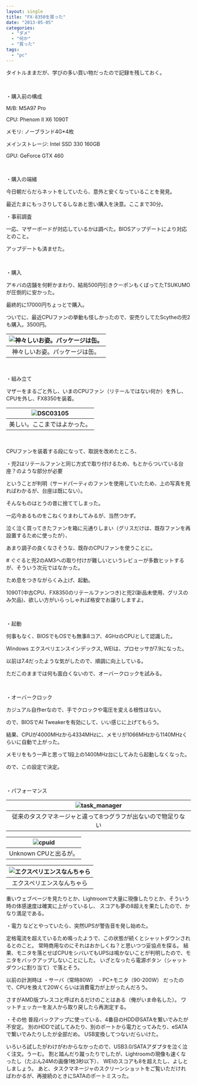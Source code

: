 ```yaml
---
layout: single
title: "FX-8350を買った"
date: "2013-05-05"
categories: 
  - "ダメ"
  - "何か"
  - "買った"
tags: 
  - "pc"
---
```


タイトルままだが、学びの多い買い物だったので記録を残しておく。

 

・購入前の構成

M/B: M5A97 Pro

CPU: Phenom II X6 1090T

メモリ: ノーブランド4G\*4枚

メインストレージ: Intel SSD 330 160GB

GPU: GeForce GTX 460

 

・購入の端緒

今日朝だらだらネットをしていたら、意外と安くなっていることを発見。

最近たまにもっさりしてるしなあと思い購入を決意。ここまで30分。

・事前調査

一応、マザーボードが対応しているかは調べた。BIOSアップデートにより対応とのこと。

アップデートも済ませた。

 

・購入

アキバの店舗を何軒かまわり、結局500円引きクーポンもくばってたTSUKUMOが圧倒的に安かった。

最終的に17000円ちょっとで購入。

ついでに、最近CPUファンの挙動も怪しかったので、安売りしてたScytheの兜2も購入。3500円。

| ![神々しいお姿。パッケージは缶。](https://blog.naotaco.com/assets/images/posts/2013/05/DSC03104-400x265.jpg) |
|:--:|
|  神々しいお姿。パッケージは缶。 |

 

・組み立て

マザーをまるごと外し、いまのCPUファン（リテールではない何か）を外し、CPUを外し、FX8350を装着。

| ![DSC03105](https://blog.naotaco.com/assets/images/posts/2013/05/DSC03105-400x265.jpg "FX 8350 on the mother board") |
|:--:|
|  美しい。ここまではよかった。 |

 

CPUファンを装着する段になって、取説を改めたところ、

・兜2はリテールファンと同じ方式で取り付けるため、もとからついている台座？のような部分が必要

ということが判明（サードパーティのファンを使用していたため、上の写真を見ればわかるが、台座は既にない）。

そんなものはとうの昔に捨ててしまった。

一応今あるものをこねくりまわしてみるが、当然つかず。

泣く泣く買ってきたファンを箱に元通りしまい（グリスだけは、既存ファンを再設置するために使ったが）、

あまり調子の良くなさそうな、既存のCPUファンを使うことに。

\# ぐぐると兜2のAM3への取り付けが難しいというレビューが多数ヒットするが、そういう次元ではなかった。

ため息をつきながらくみ上げ、起動。

1090T(中古CPU、FX8350のリテールファンつき)と兜2(新品未使用、グリスのみ欠品)、欲しい方がいらっしゃれば格安でお譲りしますよ。

 

・起動

何事もなく、BIOSでもOSでも無事8コア、4GHzのCPUとして認識した。

Windows エクスペリエンスインデックス, WEIは、プロセッサが7.9になった。

以前は7.4だったような気がしたので、順調に向上している。

ただこのままでは何も面白くないので、オーバークロックを試みる。

 

・オーバークロック

カジュアル自作erなので、手でクロックや電圧を変える根性はない。

ので、BIOSでAI Tweakerを有効にして、いい感じに上げてもらう。

結果、CPUが4000MHzから4334MHzに、メモリが1066MHzから1140MHzくらいに自動で上がった。

メモリをもう一声と思って1段上の1400MHz台にしてみたら起動しなくなった。

ので、この設定で決定。

 

・パフォーマンス

| ![task_manager](https://blog.naotaco.com/assets/images/posts/2013/05/task_manager-400x297.png) |
|:--:|
|  従来のタスクマネージャと違って8つグラフが出ないので物足りない |

| ![cpuid](https://blog.naotaco.com/assets/images/posts/2013/05/cpuid-352x300.png) |
|:--:|
|  Unknown CPUと出るが。 |

| ![エクスペリエンスなんちゃら](https://blog.naotaco.com/assets/images/posts/2013/05/fx8350_4.3GHz-400x105.png) |
|:--:|
|  エクスペリエンスなんちゃら |

重いウェブページを見たりとか、Lightroomで大量に現像したりとか、そういう時の体感速度は確実に上がっているし、 スコアも夢の8超えを果たしたので、かなり満足である。

・電力 などとやっていたら、突然UPSが警告音を発し始めた。

定格電流を超えているため鳴ったようで、この状態が続くとシャットダウンされるとのこと。 常時商用なのにそれはおかしくね？と思いつつ妥協点を探る。 結果、モニタを落とせばCPUをシバいてもUPSは鳴かないことが判明したので、モニタをバックアップしないことにした。 いざとなったら電源ボタン（シャットダウンに割り当て）で落とそう。

以前の計測時は ・サーバ（常時80W） ・PC+モニタ（90-200W） だったので、CPUを換えて20Wくらいは消費電力が上がったんだろう。

さすがAMD版プレスコと呼ばれるだけのことはある（俺がいま命名した）。 ワットチェッカーを友人から取り戻したら再測定する。

・その他 普段バックアップに使っている、4番目のHDD@SATAを繋いでみたが不安定。 別のHDDで試してみたり、別のポートから電力とってみたり、eSATAで繋いでみたりしたが全部だめ。 USB変換してつないだらいけた。

いろいろ試したがわけがわからなかったので、USB3.0/SATAアダプタを泣く泣く注文。うーむ。 割と踏んだり蹴ったりでしたが、Lightroomの現像も速くなったし（たぶん24Mの画像1枚3秒以下）、 WEIのスコアも8を超えたし、よしとしましょう。 あと、タスクマネージャのスクリーンショットをご覧いただければわかるが、再接続のときにSATAのポートミスった。
